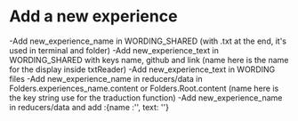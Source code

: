 # Add a new experience

-Add new_experience_name in WORDING_SHARED (with .txt at the end, it's used in terminal and folder)
-Add new_experience_text in WORDING_SHARED with keys name, github and link (name here is the name for the display inside txtReader)
-Add new_experience_text in WORDING files
-Add new_experience_name in reducers/data in Folders.experiences_name.content or Folders.Root.content (name here is the key string use for the traduction function)
-Add new_experience_name in reducers/data and add :{name :'', text: ''}
